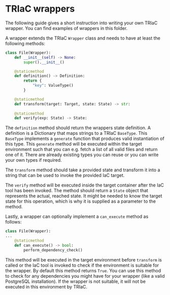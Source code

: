 # TRIaC wrappers

The following guide gives a short instruction into writing your own TRIaC wrapper. You can find examples of wrappers in this folder.

A wrapper extends the TRIaC ```Wrapper``` class and needs to have at least the following methods:

```python
class File(Wrapper):
    def __init__(self) -> None:
        super().__init__()

    @staticmethod
    def definition() -> Definition:
        return {
            "key": ValueType()
        }

    @staticmethod
    def transform(target: Target, state: State) -> str:
        
    @staticmethod
    def verify(exp: State) -> State:
```

The ```definition``` method should return the wrappers state definition. A definition is a Dictionary that maps strings to a TRIaC ```BaseType```. This ```BaseType``` implements a ```generate``` function that produces valid instantiation of this type. This ```generate``` method will be executed within the target environment such that you can e.g. fetch a list of all valid files and return one of it. There are already existing types you can reuse or you can write your own types if required.

The ```transform``` method should take a provided state and transform it into a string that can be used to invoke the provided IaC target.

The ```verify``` method will be executed inside the target container after the IaC tool has been invoked. The method should return a ```State``` object that represents the actual, reached state. It might be needed to know the target state for this operation, which is why it is supplied as a parameter to the method.

Lastly, a wrapper can optionally implement a ```can_execute``` method as follows:

```python
class File(Wrapper):
...
    @staticmethod
    def can_execute() -> bool:
        perform_dependency_check()
```

This method will be executed in the target environment before ```transform``` is called or the IaC tool is invoked to check if the environment is suitable for the wrapper. By default this method returns ```True```. You can use this method to check for any dependencies you might have for your wrapper (like a valid PostgreSQL installation). If the wrapper is not suitable, it will not be executed in this environment by TRIaC.